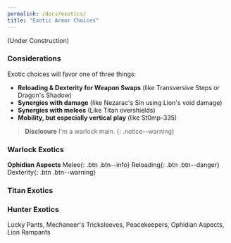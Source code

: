```yaml
---
permalink: /docs/exotics/
title: "Exotic Armor Choices"
---
```


(Under Construction)


### Considerations

Exotic choices will favor one of three things:
- **Reloading & Dexterity for Weapon Swaps** (like Transversive Steps or Dragon's Shadow)
- **Synergies with damage** (like Nezarac's Sin using Lion's void damage)
- **Synergies with melees** (Like Titan overshields)
- **Mobility, but especially vertical play** (like St0mp-335)

> **Disclosure** I'm a warlock main.
{: .notice--warning}

### Warlock Exotics

**Ophidian Aspects**
Melee{: .btn .btn--info} Reloading{: .btn .btn--danger} Dexterity{: .btn .btn--warning}

### Titan Exotics

### Hunter Exotics
Lucky Pants, Mechaneer's Tricksleeves, Peacekeepers, Ophidian Aspects, Lion Rampants
